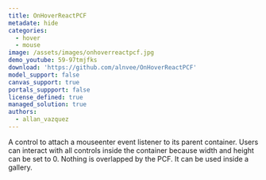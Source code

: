 ```yaml
---
title: OnHoverReactPCF
metadate: hide
categories:
  - hover
  - mouse
image: /assets/images/onhoverreactpcf.jpg
demo_youtube: 59-97tmjfks
download: 'https://github.com/alnvee/OnHoverReactPCF'
model_support: false
canvas_support: true
portals_suppport: false
license_defined: true
managed_solution: true
authors:
  - allan_vazquez
---
```

A control to attach a mouseenter event listener to its parent container. Users can interact with all controls inside the container because width and height can be set to 0. Nothing is overlapped by the PCF. It can be used inside a gallery.
